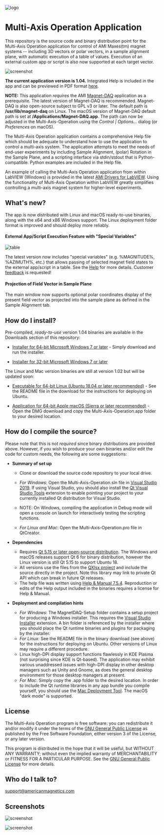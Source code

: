 [logo]:http://www.americanmagnetics.com/images/header_r2_c1.jpg "AMI Logo"

![logo](http://www.americanmagnetics.com/images/header_r2_c1.jpg)

# Multi-Axis Operation Application #

This repository is the source code and binary distribution point for the Multi-Axis Operation application for control of AMI Maxes(tm) magnet systems -- including 3D vectors or polar vectors, in a sample alignment plane, with automatic execution of a table of values. Execution of an external custom app or script is also now supported at each target vector.

![screenshot](https://bitbucket.org/americanmagneticsinc/multi-axis-operation/raw/955267b3717e5ad5ce4e7a5473f428ce88c2d481/help/images/screenshot1.png)

**The current application version is 1.04.** Integrated Help is included in the app and can be previewed in PDF format [here](https://bitbucket.org/americanmagneticsinc/multi-axis-operation/downloads/Multi-Axis-Operation-Help.pdf).

**NOTE:** This application *requires* the AMI [Magnet-DAQ](https://bitbucket.org/americanmagneticsinc/magnet-daq) application as a prerequisite. The latest version of Magnet-DAQ is recommended. Magnet-DAQ is also open-source subject to GPL v3 or later. The default path is **/usr/lib/magnet-daq** on Linux. The macOS version of Magnet-DAQ default path is set at **/Applications/Magnet-DAQ.app**. The path can now be adjusted in the Multi-Axis-Operation using the *Control | Options...* dialog (or *Preferences* on macOS).

The Multi-Axis Operation application contains a comprehensive Help file which should be adequate to understand how to use the application to control a multi-axis system. The application attempts to meet the needs of end-user experiments by including Sample Alignment, (polar) Rotation in the Sample Plane, and a scripting interface via stdin/stdout that is Python-compatible. Python examples are included in the Help file.

An example of calling the Multi-Axis Operation application from within LabVIEW (Windows) is provided in the latest [AMI Drivers for LabVIEW](https://bitbucket.org/americanmagneticsinc/ami-drivers). Using the functionality of Multi-Axis Operation within LabVIEW greatly simplifies controlling a multi-axis magnet system for higher-level experiments.

## What's new? ##

The app is now distributed with Linux and macOS ready-to-use binaries, along with the x64 and x86 Windows support. The Linux deployment folder format is improved and should deploy more reliably.

#### External App/Script Execution Feature with "Special Variables"

![table](https://bitbucket.org/americanmagneticsinc/magnet-daq/raw/fd38e070b36eef59ecea22f000a22da181c272f8/help/images/screenshot4.png)

The latest version now includes "special variables" (e.g. %MAGNITUDE%, %AZIMUTH%, etc.) that allows passing of selected magnet field states to the external app/script in a table. See the [Help](https://bitbucket.org/americanmagneticsinc/multi-axis-operation/downloads/Multi-Axis-Operation-Help.pdf) for more details. Customer [feedback](mailto:support@americanmagnetics.com) is requested!

#### Projection of Field Vector in Sample Plane

The main window now supports optional polar coordinates display of the present field vector as projected into the sample plane as defined in the Sample Alignment tab.

## How do I install? ##

Pre-compiled, *ready-to-use* version 1.04 binaries are available in the Downloads section of this repository:

* [Installer for 64-bit Microsoft Windows 7 or later](https://bitbucket.org/americanmagneticsinc/multi-axis-operation/downloads/MultiAxis-Setup.msi) - Simply download and run the installer.

* [Installer for 32-bit Microsoft Windows 7 or later](https://bitbucket.org/americanmagneticsinc/multi-axis-operation/downloads/MultiAxis-Setup-Win32.msi)

The Linux and Mac version binaries are still at version 1.02 but will be updated soon:

* [Executable for 64-bit Linux (Ubuntu 18.04 or later recommended)](https://bitbucket.org/americanmagneticsinc/multi-axis-operation/downloads/Multi-Axis-Operation.tar.gz) - See the README file in the download for the instructions for deploying on Ubuntu.

* [Application for 64-bit Apple macOS (Sierra or later recommended)](https://bitbucket.org/americanmagneticsinc/multi-axis-operation/downloads/Multi-Axis-Operation.dmg) - Open the DMG download and copy the Multi-Axis-Operation.app folder to your desired location.

## How do I compile the source? ##

Please note that this is not *required* since binary distributions are provided above. However, if you wish to produce your own binaries and/or edit the code for custom needs, the following are some suggestions:

* __Summary of set up__
	* Clone or download the source code repository to your local drive.

	* *For Windows*: Open the Multi-Axis-Operation.sln file in [Visual Studio 2019](https://visualstudio.microsoft.com/downloads/). If using Visual Studio, you should also install the [Qt Visual Studio Tools](https://marketplace.visualstudio.com/items?itemName=TheQtCompany.QtVisualStudioTools2019) extension to enable pointing your project to your currently installed Qt distribution for Visual Studio.

	* NOTE: On Windows, compiling the application in Debug mode will open a console on launch for interactively testing the scripting functions.

	* *For Linux and Mac*: Open the Multi-Axis-Operation.pro file in QtCreator.


* __Dependencies__
	* Requires [Qt 5.15 or later open-source distribution](https://www.qt.io/download-open-source/). The Windows and macOS releases support Qt 6 for binary distribution, however the Linux version is still Qt 5.15 to support Ubuntu 18.
	* All versions use the files from the [QXlsx project](https://github.com/QtExcel/QXlsx) and include the source directly in the project. Note this library may link to private Qt API which can break in future Qt releases.
	* The help file was written using [Help & Manual 7.5.4](https://www.helpandmanual.com/). Reproduction or edits of the Help output included in the binaries requires a license for Help & Manual.


* __Deployment and compilation hints__
	* *For Windows*: The MagnetDAQ-Setup folder contains a setup project for producing a Windows installer. This requires the [Visual Studio Installer](https://marketplace.visualstudio.com/items?itemName=VisualStudioClient.MicrosoftVisualStudio2017InstallerProjects) extension. A bin folder is referenced by the installer where you should place the Qt runtime binaries and plugins for packaging by the installer.
	* *For Linux:* See the README file in the binary download (see above) for the instructions for deploying on Ubuntu. Other versions of Linux may require a different procedure.
	* Linux high-DPI display support functions flawlessly in KDE Plasma (not surprising since KDE is Qt-based). The application may exhibit various unaddressed issues with high-DPI display in other desktop managers such as Unity and Gnome, as does the general desktop environment for those desktop managers at present.
	* *For Mac*: Simply copy the .app folder to the desired location. In order to include the Qt runtime libraries in any app bundle you compile yourself, you should use the [Mac Deployment Tool](https://doc.qt.io/qt-6/macos-deployment.html). The macOS "dark mode" is supported.
## License ##

The Multi-Axis Operation program is free software: you can redistribute it and/or modify it under the terms of the [GNU General Public License](https://www.gnu.org/licenses/gpl.html) as published by the Free Software Foundation, either version 3 of the License, or any later version.

This program is distributed in the hope that it will be useful, but WITHOUT ANY WARRANTY; without even the implied warranty of MERCHANTABILITY or FITNESS FOR A PARTICULAR PURPOSE. See the [GNU General Public License](https://www.gnu.org/licenses/gpl.html) for more details.


## Who do I talk to? ##

<support@americanmagnetics.com>

## Screenshots ##

![screenshot](https://bitbucket.org/americanmagneticsinc/multi-axis-operation/raw/955267b3717e5ad5ce4e7a5473f428ce88c2d481/help/images/screenshot2.png)



![screenshot](https://bitbucket.org/americanmagneticsinc/multi-axis-operation/raw/955267b3717e5ad5ce4e7a5473f428ce88c2d481/help/images/screenshot3.png)

